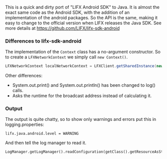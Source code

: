 This is a quick and dirty port of "LIFX Android SDK" to Java. It is almost the exact same code as the Android SDK, with the addition of an implementation of the android packages. So the API is the same, making it easy to change to the official version when LIFX releases the Java SDK. See more details at https://github.com/LIFX/lifx-sdk-android

### Differences to lifx-sdk-android
The implementation of the `Context` class has a no-argument constructor. So to create a `LFXNetworkContext` we simply call `new Context()`.

```Java
LFXNetworkContext localNetworkContext = LFXClient.getSharedInstance(new Context()).getLocalNetworkContext();
```

Other differences:
* System.out.print() and System.out.println() has been changed to log() calls.
* Asks the runtime for the broadcast address instead of calculating it.

### Output
The output is quite chatty, so to show only warnings and errors put this in logging.properties:

```
lifx.java.android.level = WARNING
```
And then tell the log manager to read it.
```
LogManager.getLogManager().readConfiguration(getClass().getResourceAsStream("/logging.properties"));
```
